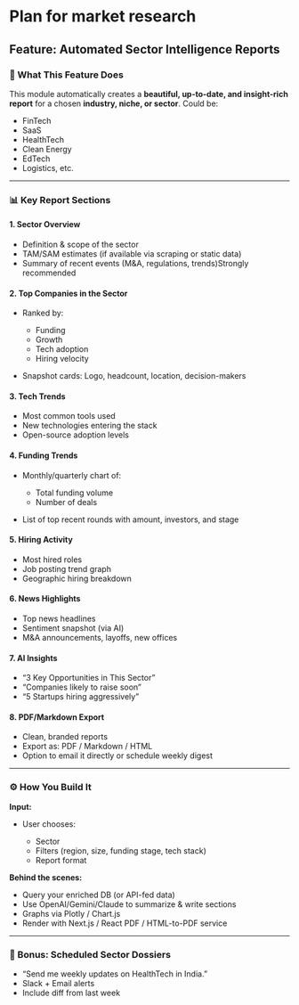 # Plan for market research

## Feature: **Automated Sector Intelligence Reports**

### 🧠 What This Feature Does

This module automatically creates a **beautiful, up-to-date, and insight-rich report** for a chosen **industry, niche, or sector**. Could be:

* FinTech
* SaaS
* HealthTech
* Clean Energy
* EdTech
* Logistics, etc.

---

### 📊 Key Report Sections

#### 1. **Sector Overview**

* Definition & scope of the sector
* TAM/SAM estimates (if available via scraping or static data)
* Summary of recent events (M\&A, regulations, trends)Strongly recommended

#### 2. **Top Companies in the Sector**

* Ranked by:

  * Funding
  * Growth
  * Tech adoption
  * Hiring velocity
* Snapshot cards: Logo, headcount, location, decision-makers

#### 3. **Tech Trends**

* Most common tools used
* New technologies entering the stack
* Open-source adoption levels

#### 4. **Funding Trends**

* Monthly/quarterly chart of:

  * Total funding volume
  * Number of deals
* List of top recent rounds with amount, investors, and stage

#### 5. **Hiring Activity**

* Most hired roles
* Job posting trend graph
* Geographic hiring breakdown

#### 6. **News Highlights**

* Top news headlines
* Sentiment snapshot (via AI)
* M\&A announcements, layoffs, new offices

#### 7. **AI Insights**

* “3 Key Opportunities in This Sector”
* “Companies likely to raise soon”
* “5 Startups hiring aggressively”

#### 8. **PDF/Markdown Export**

* Clean, branded reports
* Export as: PDF / Markdown / HTML
* Option to email it directly or schedule weekly digest

---

### ⚙️ How You Build It

**Input:**

* User chooses:

  * Sector
  * Filters (region, size, funding stage, tech stack)
  * Report format

**Behind the scenes:**

* Query your enriched DB (or API-fed data)
* Use OpenAI/Gemini/Claude to summarize & write sections
* Graphs via Plotly / Chart.js
* Render with Next.js / React PDF / HTML-to-PDF service

---

### 🔮 Bonus: Scheduled Sector Dossiers

* “Send me weekly updates on HealthTech in India.”
* Slack + Email alerts
* Include diff from last week

